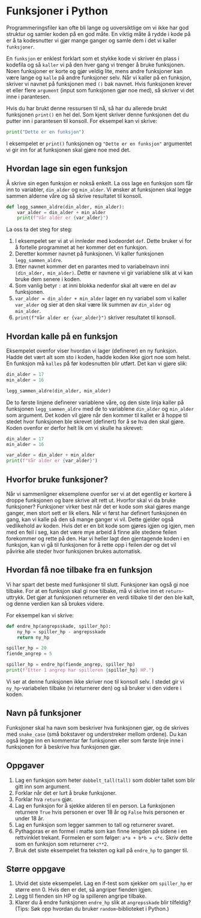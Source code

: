 # Funksjoner i Python

Programmeringsfiler kan ofte bli lange og uoversiktlige om vi ikke har god struktur og samler koden på en god måte. En viktig måte å rydde i kode på er å ta kodesnutter vi gjør mange ganger og samle dem i det vi kaller `funksjoner`.

En `funksjon` er enklest forklart som et stykke kode vi skriver én plass i kodefila og så `kaller` vi på den hver gang vi trenger å bruke funksjonen. Noen funksjoner er korte og gjør veldig lite, mens andre funksjoner kan være lange og `kalle` på andre funksjoner selv. Når vi kaller på en funksjon, skriver vi navnet på funksjonen med `()` bak navnet. Hvis funksjonen krever et eller flere `argument` (input som funksjonen gjør noe med), så skriver vi det inne i parantesen.

Hvis du har brukt denne ressursen til nå, så har du allerede brukt funksjonen `print()` en hel del. Som kjent skriver denne funksjonen det du putter inn i parantesen til konsoll. For eksempel kan vi skrive:
```python
print("Dette er en funksjon")
```
I eksempelet er `print()` funksjonen og `"Dette er en funksjon"` argumentet vi gir inn for at funksjonen skal gjøre noe med det.

## Hvordan lage sin egen funksjon

Å skrive sin egen funksjon er nokså enkelt. La oss lage en funksjon som får inn to variabler, `din_alder` og `min_alder`. Vi ønsker at funksjonen skal legge sammen alderne våre og så skrive resultatet til konsoll.

```python
def legg_sammen_aldre(din_alder, min_alder):
    var_alder = din_alder + min_alder
    print(f"Vår alder er {var_alder}")
```
La oss ta det steg for steg:
1) I eksempelet ser vi at vi innleder med kodeordet `def`. Dette bruker vi for å fortelle programmet at her kommer det en funksjon.
2) Deretter kommer navnet på funksjonen. Vi kaller funksjonen `legg_sammen_aldre`.
3) Etter navnet kommer det en parantes med to variabelnavn inni `(din_alder, min_alder)`. Dette er navnene vi gir variablene slik at vi kan bruke dem senere i koden.
4) Som vanlig betyr `:` at inni blokka nedenfor skal alt være en del av funksjonen.
5) `var_alder = din_alder + min_alder` lager en ny variabel som vi kaller `var_alder` og sier at den skal være lik summen av `din_alder` og `min_alder`.
6) `print(f"Vår alder er {var_alder}")` skriver resultatet til konsoll.

## Hvordan kalle på en funksjon

Eksempelet ovenfor viser hvordan vi lager (definerer) en ny funksjon. Hadde det vært alt som sto i koden, hadde koden ikke gjort noe som helst. En funksjon må `kalles` på før kodesnutten blir utført. Det kan vi gjøre slik:
```python
din_alder = 17
min_alder = 16

legg_sammen_aldre(din_alder, min_alder)
```
De to første linjene definerer variablene våre, og den siste linja kaller på funksjonen `legg_sammen_aldre` med de to variablene `din_alder` og `min_alder` som argument. Det koden vil gjøre når den kommer til kallet er å hoppe til stedet hvor funksjonen ble skrevet (definert) for å se hva den skal gjøre. Koden ovenfor er derfor helt lik om vi skulle ha skrevet:
```python
din_alder = 17
min_alder = 16

var_alder = din_alder + min_alder
print(f"Vår alder er {var_alder}")
```

## Hvorfor bruke funksjoner?

Når vi sammenligner eksemplene ovenfor ser vi at det egentlig er kortere å droppe funksjonen og bare skrive alt rett ut. Hvorfor skal vi da bruke funksjoner? Funksjoner virker best når det er kode som skal gjøres mange ganger, men stort sett er lik ellers. Når vi først har definert funksjonen én gang, kan vi kalle på den så mange ganger vi vil. Dette gjelder også vedlikehold av koden. Hvis det er en bit kode som gjøres igjen og igjen, men med en feil i seg, kan det være mye arbeid å finne alle stedene feilen forekommer og rette på den. Har vi heller lagt den gjentagende koden i en funksjon, kan vi gå til funksjonen for å rette opp i feilen der og det vil påvirke alle steder hvor funksjonen brukes automatisk.

## Hvordan få noe tilbake fra en funksjon

Vi har spart det beste med funksjoner til slutt. Funksjoner kan også gi noe tilbake. For at en funksjon skal gi noe tilbake, må vi skrive inn et `return`-uttrykk. Det gjør at funksjonen returnerer en verdi tilbake til der den ble kalt, og denne verdien kan så brukes videre.

For eksempel kan vi skrive:
```python
def endre_hp(angrepsskade, spiller_hp):
    ny_hp = spiller_hp - angrepsskade
    return ny_hp

spiller_hp = 20
fiende_angrep = 5

spiller_hp = endre_hp(fiende_angrep, spiller_hp)
print(f"Etter 1 angrep har spilleren {spiller_hp} HP.")
```
Vi ser at denne funksjonen ikke skriver noe til konsoll selv. I stedet gir vi `ny_hp`-variabelen tilbake (vi returnerer den) og så bruker vi den videre i koden.

## Navn på funksjoner

Funksjoner skal ha navn som beskriver hva funksjonen gjør, og de skrives med `snake_case` (små bokstaver og understreker mellom ordene). Du kan også legge inn en kommentar før funksjonen eller som første linje inne i funksjonen for å beskrive hva funksjonen gjør.

## Oppgaver

1) Lag en funksjon som heter `dobbelt_tall(tall)` som dobler tallet som blir gitt inn som argument.
2) Forklar når det er lurt å bruke funksjoner.
3) Forklar hva `return` gjør.
4) Lag en funksjon for å sjekke alderen til en person. La funksjonen returnere `True` hvis personen er over 18 år og `False` hvis personen er under 18 år.
5) Lag en funksjon som legger sammen to tall og returnerer svaret.
6) Pythagoras er en formel i matte som kan finne lengden på sidene i en rettvinklet trekant. Formelen er som følger: `a*a + b*b = c*c`. Skriv dette som en funksjon som returnerer `c**2`.
7) Bruk det siste eksempelet fra teksten og kall på `endre_hp` to ganger til.

## Større oppgave

1) Utvid det siste eksempelet. Lag en if-test som sjekker om `spiller_hp` er større enn 0. Hvis den er det, så angriper fienden igjen.
2) Legg til fienden sin HP og la spilleren angripe tilbake.
3) Klarer du å endre funksjonen `endre_hp` slik at `angrepsskade` blir tilfeldig? (Tips: Søk opp hvordan du bruker `random`-biblioteket i Python.)